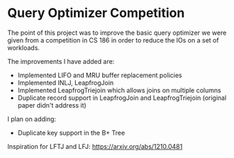 # Query Optimizer Competition

<p>The point of this project was to improve the basic query optimizer we were given from a competition in CS 186 in order to reduce the IOs on a set of workloads.</p>
The improvements I have added are:

- Implemented LIFO and MRU buffer replacement policies
- Implemented INLJ, LeapfrogJoin
- Implemented LeapfrogTriejoin which allows joins on multiple columns
- Duplicate record support in LeapfrogJoin and LeapfrogTriejoin (original paper didn't address it)

I plan on adding:
- Duplicate key support in the B+ Tree

Inspiration for LFTJ and LFJ: https://arxiv.org/abs/1210.0481
